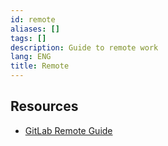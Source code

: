 ```yaml
---
id: remote
aliases: []
tags: []
description: Guide to remote work
lang: ENG
title: Remote
---
```


## Resources

- [GitLab Remote Guide](https://handbook.gitlab.com/handbook/company/culture/all-remote/guide/)

